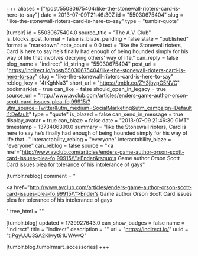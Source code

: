 +++
aliases = ["/post/55030675404/like-the-stonewall-rioters-card-is-here-to-say"]
date = 2013-07-09T21:46:30Z
id = "55030675404"
slug = "like-the-stonewall-rioters-card-is-here-to-say"
type = "tumblr-quote"

[tumblr]
id = 55030675404.0
source_title = "The A.V. Club"
is_blocks_post_format = false
is_blaze_pending = false
state = "published"
format = "markdown"
note_count = 0.0
text = "like the Stonewall rioters, Card is here to say he’s finally had enough of being hounded simply for his way of life that involves decrying others’ way of life."
can_reply = false
blog_name = "indirect"
id_string = "55030675404"
post_url = "https://indirect.io/post/55030675404/like-the-stonewall-rioters-card-is-here-to-say"
slug = "like-the-stonewall-rioters-card-is-here-to-say"
reblog_key = "4tKghNa3"
short_url = "https://tmblr.co/ZY3jbypG5NVC"
bookmarklet = true
can_like = false
should_open_in_legacy = true
source_url = "http://www.avclub.com/articles/enders-game-author-orson-scott-card-issues-plea-fo,99915/?utm_source=Twitter&utm_medium=SocialMarketing&utm_campaign=Default:1:Default"
type = "quote"
is_blazed = false
can_send_in_message = true
display_avatar = true
can_blaze = false
date = "2013-07-09 21:46:30 GMT"
timestamp = 1373406390.0
summary = "like the Stonewall rioters, Card is here to say he’s finally had enough of being hounded simply for his way of life that..."
interactability_reblog = "everyone"
interactability_blaze = "everyone"
can_reblog = false
source = "<a href=\"http://www.avclub.com/articles/enders-game-author-orson-scott-card-issues-plea-fo,99915/\">Ender&rsquo;s Game author Orson Scott Card issues plea for tolerance of his intolerance of gays</a>"

[tumblr.reblog]
comment = "<p><a href=\"http://www.avclub.com/articles/enders-game-author-orson-scott-card-issues-plea-fo,99915/\">Ender’s Game author Orson Scott Card issues plea for tolerance of his intolerance of gays</a></p>"
tree_html = ""

[tumblr.blog]
updated = 1739927643.0
can_show_badges = false
name = "indirect"
title = "indirect"
description = ""
url = "https://indirect.io/"
uuid = "t:PgyUJU3SA2Klwyt81UWAwQ"

[tumblr.blog.tumblrmart_accessories]
+++
